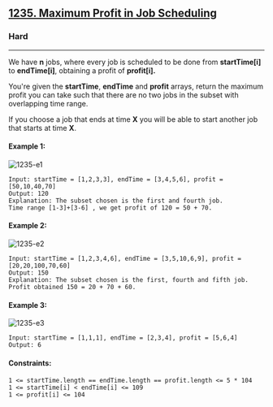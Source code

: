 [1235. Maximum Profit in Job Scheduling](https://leetcode.com/problems/maximum-profit-in-job-scheduling/?envType=daily-question&envId=2024-01-06)
---------------------------------------------------------------------------------------------------------------------------------------------

### Hard
---------------------------------------------------------------------------------------------------------------------------------------------

We have **n** jobs, where every job is scheduled to be done from **startTime[i]** to **endTime[i]**, obtaining a profit of **profit[i].**

You're given the **startTime**, **endTime** and **profit** arrays, return the maximum profit you can take such that there are no two jobs in the subset with overlapping time range.

If you choose a job that ends at time **X** you will be able to start another job that starts at time **X**.
#### Example 1:
![1235-e1](https://github.com/chandrikabijore/LeetCode-solutions/assets/93921178/14f2047e-6f17-4a94-a230-198de300c878)
```
Input: startTime = [1,2,3,3], endTime = [3,4,5,6], profit = [50,10,40,70]
Output: 120
Explanation: The subset chosen is the first and fourth job. 
Time range [1-3]+[3-6] , we get profit of 120 = 50 + 70.
```
#### Example 2:
![1235-e2](https://github.com/chandrikabijore/LeetCode-solutions/assets/93921178/b457b28d-bd0f-4968-9f93-f5857894629c)
```
Input: startTime = [1,2,3,4,6], endTime = [3,5,10,6,9], profit = [20,20,100,70,60]
Output: 150
Explanation: The subset chosen is the first, fourth and fifth job. 
Profit obtained 150 = 20 + 70 + 60.
```
#### Example 3:
![1235-e3](https://github.com/chandrikabijore/LeetCode-solutions/assets/93921178/16a8115a-62df-4ae9-b5c4-aaeb1bfaf3f3)
```
Input: startTime = [1,1,1], endTime = [2,3,4], profit = [5,6,4]
Output: 6
``` 
#### Constraints:
```
1 <= startTime.length == endTime.length == profit.length <= 5 * 104
1 <= startTime[i] < endTime[i] <= 109
1 <= profit[i] <= 104
```

